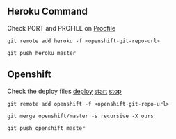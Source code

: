 ## Heroku Command

Check PORT and PROFILE on [Procfile](Procfile)

  `git remote add heroku -f <openshift-git-repo-url>`

  `git push heroku master`

## Openshift

Check the deploy files
  [deploy](.openshift/action_hooks/deploy)
  [start](.openshift/action_hooks/start)
  [stop](.openshift/action_hooks/stop)

  `git remote add openshift -f <openshift-git-repo-url>`

  `git merge openshift/master -s recursive -X ours`

  `git push openshift master`

